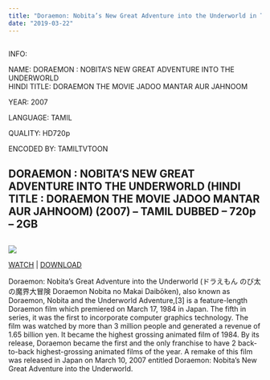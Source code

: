 ```yaml
---
title: "Doraemon: Nobita’s New Great Adventure into the Underworld in Tamil"
date: "2019-03-22"
---
```


## 

INFO:

NAME: DORAEMON : NOBITA’S NEW GREAT ADVENTURE INTO THE UNDERWORLD  
HINDI TITLE: DORAEMON THE MOVIE JADOO MANTAR AUR JAHNOOM

YEAR: 2007

LANGUAGE: TAMIL 

QUALITY: HD720p

ENCODED BY: TAMILTVTOON

## DORAEMON : NOBITA’S NEW GREAT ADVENTURE INTO THE UNDERWORLD (HINDI TITLE : DORAEMON THE MOVIE JADOO MANTAR AUR JAHNOOM) (2007) – TAMIL DUBBED – 720p – 2GB

## 

[![](https://2.bp.blogspot.com/-JvENMkbjJxA/XCJ3a4u2cvI/AAAAAAAAAoI/8yMoA0CTFlQrRsDyOlzaOhkB6QJqeB8zQCLcBGAs/s320/2007.jpg)](https://2.bp.blogspot.com/-JvENMkbjJxA/XCJ3a4u2cvI/AAAAAAAAAoI/8yMoA0CTFlQrRsDyOlzaOhkB6QJqeB8zQCLcBGAs/s1600/2007.jpg)

[WATCH](https://clk.ink/seNONCcL) | [DOWNLOAD](https://clk.ink/seNONCcL)

Doraemon: Nobita’s Great Adventure into the Underworld (ドラえもん のび太の魔界大冒険 Doraemon Nobita no Makai Daibōken), also known as Doraemon, Nobita and the Underworld Adventure,\[3\] is a feature-length Doraemon film which premiered on March 17, 1984 in Japan. The fifth in series, it was the first to incorporate computer graphics technology. The film was watched by more than 3 million people and generated a revenue of 1.65 billion yen. It became the highest grossing animated film of 1984. By its release, Doraemon became the first and the only franchise to have 2 back-to-back highest-grossing animated films of the year. A remake of this film was released in Japan on March 10, 2007 entitled Doraemon: Nobita’s New Great Adventure into the Underworld.
